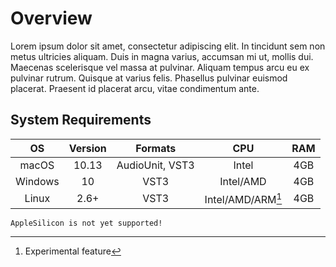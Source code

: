 # Overview

Lorem ipsum dolor sit amet, consectetur adipiscing elit. In tincidunt sem non metus ultricies aliquam. Duis in magna varius, accumsan mi ut, mollis dui. Maecenas scelerisque vel massa at pulvinar. Aliquam tempus arcu eu ex pulvinar rutrum. Quisque at varius felis. Phasellus pulvinar euismod placerat. Praesent id placerat arcu, vitae condimentum ante.

## System Requirements

|   OS    | Version |     Formats     |            CPU            | RAM |
| :-----: | :-----: | :-------------: | :-----------------------: | :-: |
|  macOS  |  10.13  | AudioUnit, VST3 |           Intel           | 4GB |
| Windows |   10    |      VST3       |         Intel/AMD         | 4GB |
|  Linux  |  2.6+   |      VST3       | Intel/AMD/ARM[^linux-arm] | 4GB |

```{warning}
AppleSilicon is not yet supported!
```

[^linux-arm]: Experimental feature
